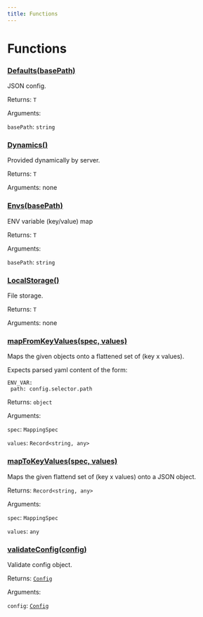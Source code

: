 ```yaml
---
title: Functions
---
```

# Functions
### [Defaults(basePath)](https://github.com/dxos/dxos/blob/main/packages/sdk/config/src/loaders/index.ts#L52)



JSON config.


Returns: <code>T</code>

Arguments: 

`basePath`: <code>string</code>

### [Dynamics()](https://github.com/dxos/dxos/blob/main/packages/sdk/config/src/loaders/index.ts#L39)



Provided dynamically by server.


Returns: <code>T</code>

Arguments: none

### [Envs(basePath)](https://github.com/dxos/dxos/blob/main/packages/sdk/config/src/loaders/index.ts#L44)



ENV variable (key/value) map


Returns: <code>T</code>

Arguments: 

`basePath`: <code>string</code>

### [LocalStorage()](https://github.com/dxos/dxos/blob/main/packages/sdk/config/src/loaders/index.ts#L34)



File storage.


Returns: <code>T</code>

Arguments: none

### [mapFromKeyValues(spec, values)](https://github.com/dxos/dxos/blob/main/packages/sdk/config/src/config.ts#L33)



Maps the given objects onto a flattened set of (key x values).

Expects parsed yaml content of the form:

 ```
ENV_VAR:
  path: config.selector.path
```


Returns: <code>object</code>

Arguments: 

`spec`: <code>MappingSpec</code>

`values`: <code>Record&lt;string, any&gt;</code>

### [mapToKeyValues(spec, values)](https://github.com/dxos/dxos/blob/main/packages/sdk/config/src/config.ts#L79)



Maps the given flattend set of (key x values) onto a JSON object.


Returns: <code>Record&lt;string, any&gt;</code>

Arguments: 

`spec`: <code>MappingSpec</code>

`values`: <code>any</code>

### [validateConfig(config)](https://github.com/dxos/dxos/blob/main/packages/sdk/config/src/config.ts#L101)



Validate config object.


Returns: <code>[Config](/api/@dxos/config/interfaces/Config)</code>

Arguments: 

`config`: <code>[Config](/api/@dxos/config/interfaces/Config)</code>
